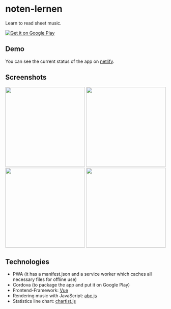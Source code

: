 # noten-lernen

Learn to read sheet music.

[![Get it on Google Play](https://play.google.com/intl/en_us/badges/images/badge_new.png)]()

## Demo

You can see the current status of the app on [netlify](https://sad-heisenberg-b00008.netlify.com/).

## Screenshots

<p float="left">

<img src="https://raw.githubusercontent.com/MelvilQ/noten-lernen/master/screenshots/screenshot1.png" width="250">

<img src="https://raw.githubusercontent.com/MelvilQ/noten-lernen/master/screenshots/screenshot2.png" width="250">

<img src="https://raw.githubusercontent.com/MelvilQ/noten-lernen/master/screenshots/screenshot3.png" width="250">

<img src="https://raw.githubusercontent.com/MelvilQ/noten-lernen/master/screenshots/screenshot4.png" width="250">

</p>

## Technologies

- PWA (it has a manifest.json and a service worker which caches all necessary files for offline use)
- Cordova (to package the app and put it on Google Play)
- Frontend-Framework: [Vue](https://vuejs.org/)
- Rendering music with JavaScript: [abc.js](https://abcjs.net/)
- Statistics line chart: [chartist.js](https://gionkunz.github.io/chartist-js/)